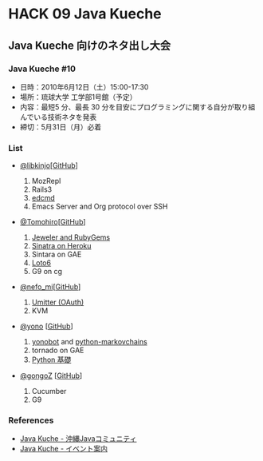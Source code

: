 HACK 09 Java Kueche
================================================================================


Java Kueche 向けのネタ出し大会
--------------------------------------------------------------------------------


### Java Kueche #10

- 日時：2010年6月12日（土）15:00-17:30
- 場所：琉球大学 工学部1号館（予定）
- 内容：最短5 分、最長 30 分を目安にプログラミングに関する自分が取り組んでいる技術ネタを発表
- 締切：5月31日（月）必着


### List

- [@libkinjo](http://twitter.com/libkinjo)[[GitHub](http://github.com/kinjo)]

    1. MozRepl
    2. Rails3
    3. [edcmd](http://github.com/kinjo/edcmd)
    4. Emacs Server and Org protocol over SSH

- [@Tomohiro](http://twitter.com/Tomohiro)[[GitHub](http://github.com/Tomohiro)]

    1. [Jeweler and RubyGems](http://tomohiro.github.com/tips/jeweler_gem_release.html)
    2. [Sinatra on Heroku](http://tomohiro.github.com/tips/heroku_sinatra.html)
    3. Sintara on GAE
    4. [Loto6](http://tomohiro.github.com/hack/04_code_golf/index.html)
    5. G9 on cg

- [@nefo_mi](http://twitter.com/nefo_mi)[[GitHub](http://github.com/mitsuhide)]

    1. [Umitter (OAuth)](http://github.com/mitsuhide/umitter)
    2. KVM

- [@yono](http://twitter.com/yono) [[GitHub](http://github.com/yono)]

    1. [yonobot](http://github.com/yono/py-yonobot) and [python-markovchains](http://github.com/yono/python-markovchains)
    2. tornado on GAE
    3. [Python 基礎](http://yono.github.com/python/python_basics)

- [@gongoZ](http://twitter.com/gongoZ) [[GitHub](http://github.com/gongo)]

    1. Cucumber 
    2. G9

 
### References

- [Java Kuche - 沖縄Javaコミュニティ](http://www.java-kuche.org/ "Java Kuche - 沖縄Javaコミュニティ")
- [Java Kuche - イベント案内](http://www.java-kuche.org/modules/eguide/event.php?eid=15 "Java Kuche - イベント案内")
